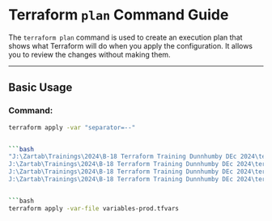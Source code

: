 # Terraform `plan` Command Guide

The `terraform plan` command is used to create an execution plan that shows what Terraform will do when you apply the configuration. It allows you to review the changes without making them.

---

## Basic Usage

### Command:
```bash
terraform apply -var "separator=--"


```bash 
"J:\Zartab\Trainings\2024\B-18 Terraform Training Dunnhumby DEc 2024\terraform\two> echo %TF_VAR_separator% 
J:\Zartab\Trainings\2024\B-18 Terraform Training Dunnhumby DEc 2024\terraform\two> set TF_VAR_filename=./deploy/pet1.txt  
J:\Zartab\Trainings\2024\B-18 Terraform Training Dunnhumby DEc 2024\terraform\two> set TF_VAR_separator=#  
J:\Zartab\Trainings\2024\B-18 Terraform Training Dunnhumby DEc 2024\terraform\two> terraform apply"


```bash
terraform apply -var-file variables-prod.tfvars



